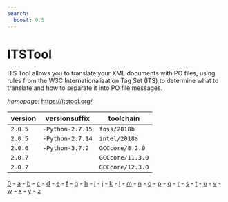 ```yaml
---
search:
  boost: 0.5
---
```

# ITSTool

ITS Tool allows you to translate your XML documents with PO files, using rules from the  W3C Internationalization Tag Set (ITS) to determine what to translate and how to separate it into PO file messages.

*homepage*: <https://itstool.org/>

version | versionsuffix | toolchain
--------|---------------|----------
``2.0.5`` | ``-Python-2.7.15`` | ``foss/2018b``
``2.0.5`` | ``-Python-2.7.14`` | ``intel/2018a``
``2.0.6`` | ``-Python-3.7.2`` | ``GCCcore/8.2.0``
``2.0.7`` |  | ``GCCcore/11.3.0``
``2.0.7`` |  | ``GCCcore/12.3.0``

[0](../0/index.md) - [a](../a/index.md) - [b](../b/index.md) - [c](../c/index.md) - [d](../d/index.md) - [e](../e/index.md) - [f](../f/index.md) - [g](../g/index.md) - [h](../h/index.md) - [i](../i/index.md) - [j](../j/index.md) - [k](../k/index.md) - [l](../l/index.md) - [m](../m/index.md) - [n](../n/index.md) - [o](../o/index.md) - [p](../p/index.md) - [q](../q/index.md) - [r](../r/index.md) - [s](../s/index.md) - [t](../t/index.md) - [u](../u/index.md) - [v](../v/index.md) - [w](../w/index.md) - [x](../x/index.md) - [y](../y/index.md) - [z](../z/index.md)

